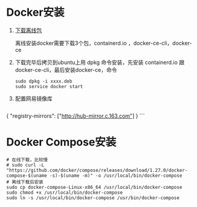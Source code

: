 # Docker安装

1. [下载离线包](https://download.docker.com/linux/ubuntu/dists/xenial/pool/stable/amd64/)

    离线安装docker需要下载3个包，containerd.io ，docker-ce-cli，docker-ce

2. 下载完毕后拷贝到ubuntu上用 dpkg 命令安装，先安装 containerd.io 跟 docker-ce-cli，最后安装docker-ce，命令
    ```
    sudo dpkg -i xxxx.deb
    sudo service docker start
    ```
3. 配置网易镜像库
    ```
{
  "registry-mirrors": ["http://hub-mirror.c.163.com"]
}
    ```

# Docker Compose安装
```
# 在线下载，比较慢
# sudo curl -L "https://github.com/docker/compose/releases/download/1.27.0/docker-compose-$(uname -s)-$(uname -m)" -o /usr/local/bin/docker-compose
# 离线下载后安装
sudo cp docker-compose-Linux-x86_64 /usr/local/bin/docker-compose
sudo chmod +x /usr/local/bin/docker-compose
sudo ln -s /usr/local/bin/docker-compose /usr/bin/docker-compose
```
